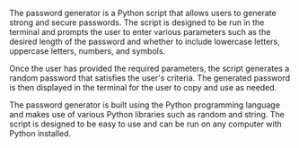 The password generator is a Python script that allows users to generate strong and secure passwords. The script is designed to be run in the terminal and prompts the user to enter various parameters such as the desired length of the password and whether to include lowercase letters, uppercase letters, numbers, and symbols.

Once the user has provided the required parameters, the script generates a random password that satisfies the user's criteria. The generated password is then displayed in the terminal for the user to copy and use as needed.

The password generator is built using the Python programming language and makes use of various Python libraries such as random and string. The script is designed to be easy to use and can be run on any computer with Python installed.


